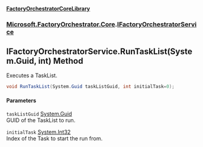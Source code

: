 #### [FactoryOrchestratorCoreLibrary](./FactoryOrchestratorCoreLibrary.md 'FactoryOrchestratorCoreLibrary')
### [Microsoft.FactoryOrchestrator.Core](./Microsoft-FactoryOrchestrator-Core.md 'Microsoft.FactoryOrchestrator.Core').[IFactoryOrchestratorService](./Microsoft-FactoryOrchestrator-Core-IFactoryOrchestratorService.md 'Microsoft.FactoryOrchestrator.Core.IFactoryOrchestratorService')
## IFactoryOrchestratorService.RunTaskList(System.Guid, int) Method
Executes a TaskList.  
```csharp
void RunTaskList(System.Guid taskListGuid, int initialTask=0);
```
#### Parameters
<a name='Microsoft-FactoryOrchestrator-Core-IFactoryOrchestratorService-RunTaskList(System-Guid_int)-taskListGuid'></a>
`taskListGuid` [System.Guid](https://docs.microsoft.com/en-us/dotnet/api/System.Guid 'System.Guid')  
GUID of the TaskList to run.  
  
<a name='Microsoft-FactoryOrchestrator-Core-IFactoryOrchestratorService-RunTaskList(System-Guid_int)-initialTask'></a>
`initialTask` [System.Int32](https://docs.microsoft.com/en-us/dotnet/api/System.Int32 'System.Int32')  
Index of the Task to start the run from.  
  
